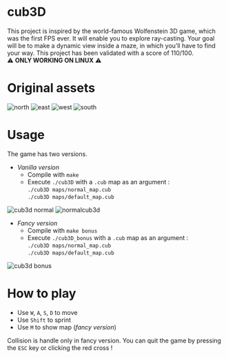# cub3D

 This project is inspired by the world-famous Wolfenstein 3D game, which
was the first FPS ever. It will enable you to explore ray-casting. Your goal will be to
make a dynamic view inside a maze, in which you’ll have to find your way.
This project has been validated with a score of 110/100. \
⚠️ **ONLY WORKING ON LINUX** ⚠️

# Original assets

![north](https://user-images.githubusercontent.com/29428817/187674402-84dda422-6f52-467d-89f2-af37f351c6f4.png)
![east](https://user-images.githubusercontent.com/29428817/187674429-a2a8e069-9f96-410d-9879-72138935a9f4.png)
![west](https://user-images.githubusercontent.com/29428817/187674436-f512fbac-3a21-4bc9-a5a8-1059df2083e0.png)
![south](https://user-images.githubusercontent.com/29428817/187674443-57f0ae16-6f24-4e36-b0cf-5943d08bfa3c.png)

# Usage

The game has two versions.

- *Vanilla version*
  - Compile with `make`
  - Execute `./cub3D` with a `.cub` map as an argument : \
    `./cub3D maps/normal_map.cub` \
    `./cub3D maps/default_map.cub`
   
![cub3d normal](https://user-images.githubusercontent.com/29428817/187674937-ae632ffd-e8d2-41ba-9452-e67a7ac3607e.png)
![normalcub3d](https://user-images.githubusercontent.com/29428817/187674966-0eba63ea-c560-4d9b-8b30-e47908fd83e1.png)

- *Fancy version*
  - Compile with `make bonus`
  - Execute `./cub3D_bonus` with a `.cub` map as an argument : \
    `./cub3D maps/normal_map.cub` \
    `./cub3D maps/default_map.cub`
    
![cub3d bonus](https://user-images.githubusercontent.com/29428817/187674994-4a538b74-2943-4379-9a1e-055f21b97ed4.png)

# How to play

- Use `W`, `A`, `S`, `D` to move
- Use `Shift` to sprint
- Use `M` to show map (*fancy version*)

Collision is handle only in fancy version.
You can quit the game by pressing the `ESC` key or clicking the red cross !
